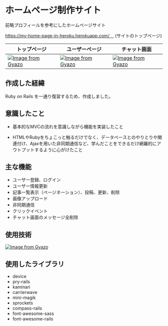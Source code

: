 # ホームページ制作サイト
前略プロフィールを参考にしたホームページサイト

https://my-home-page-in-heroku.herokuapp.com/　 (サイトのトップページ)


|トップページ|ユーザーページ|チャット画面|
|---|---|---|
|[![Image from Gyazo](https://i.gyazo.com/a63e4d18eb0da054fd17247b039231fa.gif)](https://gyazo.com/a63e4d18eb0da054fd17247b039231fa)|[![Image from Gyazo](https://i.gyazo.com/0f4ad400c9bd16feeea8c5501710ef12.gif)](https://gyazo.com/0f4ad400c9bd16feeea8c5501710ef12)|[![Image from Gyazo](https://i.gyazo.com/2d4156b952cbf93d3d875a72aaa71f56.gif)](https://gyazo.com/2d4156b952cbf93d3d875a72aaa71f56)|




## 作成した経緯
Ruby on Rails を一通り復習するため、作成しました。

## 意識したこと

- 基本的なMVCの流れを意識しながら機能を実装したこと

- HTMLやRubyをちょこっと触るだけでなく、データベースとのやりとりや関連付け、Ajaxを用いた非同期通信など、学んだことをできるだけ網羅的にアウトプットするように心がけたこと
## 主な機能

- ユーザー登録、ログイン
- ユーザー情報更新
- 記事一覧表示（ページネーション）、投稿、更新、削除
- 画像アップロード
- 非同期通信
- クリックイベント
- チャット画面のメッセージ全削除



## 使用技術
[![Image from Gyazo](https://i.gyazo.com/258db6ffdd0fe3f61849e75029dafb0e.png)](https://gyazo.com/258db6ffdd0fe3f61849e75029dafb0e)

## 使用したライブラリ

- device
- pry-rails
- kaminari
- carrierwave
- mini-magik
- sprockets
- compass-rails
- font-awesome-sass
- font-awesome-rails
